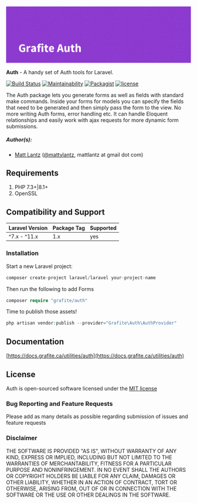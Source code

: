 ![Grafite Auth](GrafiteAuth-banner.png)

**Auth** - A handy set of Auth tools for Laravel.

[![Build Status](https://github.com/GrafiteInc/Auth/actions/workflows/php-package-tests.yml/badge.svg?branch=main)](https://github.com/GrafiteInc/Auth/actions/workflows/php-package-tests.yml)
[![Maintainability](https://qlty.sh/badges/023fb157-8b66-4988-b296-7ad33304865a/maintainability.svg)](https://qlty.sh/gh/GrafiteInc/projects/Auth)
[![Packagist](https://img.shields.io/packagist/dt/grafite/Auth.svg)](https://packagist.org/packages/grafite/Auth)
[![license](https://img.shields.io/github/license/mashape/apistatus.svg)](https://packagist.org/packages/grafite/Auth)

The Auth package lets you generate forms as well as fields with standard make commands. Inside your forms for models you can specify the fields that need to be generated and then simply pass the form to the view. No more writing Auth forms, error handling etc. It can handle Eloquent relationships and easily work with ajax requests for more dynamic form submissions.

##### Author(s):
* [Matt Lantz](https://github.com/mlantz) ([@mattylantz](http://twitter.com/mattylantz), mattlantz at gmail dot com)

## Requirements

1. PHP 7.3+|8.1+
2. OpenSSL

## Compatibility and Support

| Laravel Version | Package Tag | Supported |
|-----------------|-------------|-----------|
| ^7.x - ^11.x | 1.x | yes |

### Installation

Start a new Laravel project:
```php
composer create-project laravel/laravel your-project-name
```

Then run the following to add Forms
```php
composer require "grafite/auth"
```

Time to publish those assets!
```php
php artisan vendor:publish --provider="Grafite\Auth\AuthProvider"
```

## Documentation

[https://docs.grafite.ca/utilities/auth](https://docs.grafite.ca/utilities/auth)

## License
Auth is open-sourced software licensed under the [MIT license](http://opensource.org/licenses/MIT)

### Bug Reporting and Feature Requests
Please add as many details as possible regarding submission of issues and feature requests

### Disclaimer
THE SOFTWARE IS PROVIDED "AS IS", WITHOUT WARRANTY OF ANY KIND, EXPRESS OR IMPLIED, INCLUDING BUT NOT LIMITED TO THE WARRANTIES OF MERCHANTABILITY, FITNESS FOR A PARTICULAR PURPOSE AND NONINFRINGEMENT. IN NO EVENT SHALL THE AUTHORS OR COPYRIGHT HOLDERS BE LIABLE FOR ANY CLAIM, DAMAGES OR OTHER LIABILITY, WHETHER IN AN ACTION OF CONTRACT, TORT OR OTHERWISE, ARISING FROM, OUT OF OR IN CONNECTION WITH THE SOFTWARE OR THE USE OR OTHER DEALINGS IN THE SOFTWARE.
